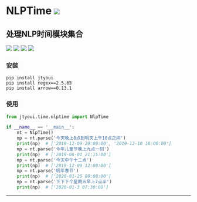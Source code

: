 # **NLPTime** [![](https://gitee.com/tyoui/logo/raw/master/logo/photolog.png)][1]

## 处理NLP时间模块集合
[![](https://img.shields.io/badge/个人网站-jtyoui-yellow.com.svg)][1]
[![](https://img.shields.io/badge/Python-3.7-green.svg)]()
[![](https://img.shields.io/badge/BlogWeb-Tyoui-bule.svg)][1]
[![](https://img.shields.io/badge/Email-jtyoui@qq.com-red.svg)]()


### 安装
    pip install jtyoui
    pip install regex==2.5.65
    pip install arrow==0.13.1


### 使用
```python
from jtyoui.time.nlptime import NlpTime

if __name__ == '__main__':
    nt = NlpTime()
    np = nt.parse('今天晚上8点到明天上午10点之间')
    print(np)  # ['2019-12-09 20:00:00', '2019-12-10 10:00:00']
    np = nt.parse('今年儿童节晚上九点一刻')
    print(np)  # ['2019-06-01 21:15:00']
    np = nt.parse('今天中午十二点')
    print(np)  # ['2019-12-09 12:00:00']
    np = nt.parse('明年春节')
    print(np)  # ['2020-01-25 00:00:00']
    np = nt.parse('下下下个星期五早上7点半')
    print(np)  # ['2020-01-3 07:30:00']
```

***
[1]: https://blog.jtyoui.com